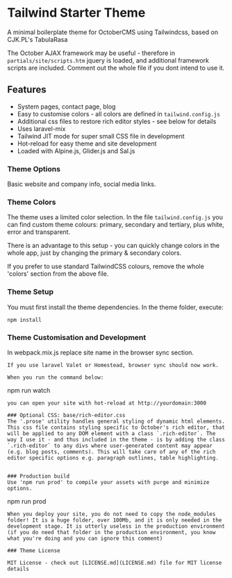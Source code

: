 # Tailwind Starter Theme
A minimal boilerplate theme for OctoberCMS using Tailwindcss, based on CJK.PL's TabulaRasa

The October AJAX framework may be useful - therefore in `partials/site/scripts.htm` jquery is loaded, and additional framework scripts are included. Comment out the whole file if you dont intend to use it.

## Features
- System pages, contact page, blog
- Easy to customise colors - all colors are defined in `tailwind.config.js`
- Additional css files to restore rich editor styles - see below for details
- Uses laravel-mix
- Tailwind JIT mode for super small CSS file in development
- Hot-reload for easy theme and site development
- Loaded with Alpine.js, Glider.js and Sal.js

### Theme Options
Basic website and company info, social media links.

### Theme Colors
The theme uses a limited color selection. In the file `tailwind.config.js` you can find custom theme colours: primary, secondary and tertiary, plus white, error and transparent.

There is an advantage to this setup - you can quickly change colors in the whole app, just by changing the primary & secondary colors.

If you prefer to use standard TailwindCSS colours, remove the whole 'colors' section from the above file.


### Theme Setup
You must first install the theme dependencies. In the theme folder, execute:
```
npm install
```

### Theme Customisation and Development
In webpack.mix.js replace site name in the browser sync section.
```
If you use laravel Valet or Homestead, browser sync should now work.

When you run the command below:
```
npm run watch
```
you can open your site with hot-reload at http://yourdomain:3000

### Optional CSS: base/rich-editor.css
The '.prose' utility handles general styling of dynamic html elements. This css file contains styling specific to October's rich editor, that will be applied to any DOM element with a class `.rich-editor`. The way I use it - and thus included in the theme - is by adding the class `.rich-editor` to any divs where user-generated content may appear (e.g. blog posts, comments). This will take care of any of the rich editor specific options e.g. paragraph outlines, table highlighting. 


### Production build
Use 'npm run prod' to compile your assets with purge and minimize options.
```
npm run prod
```
When you deploy your site, you do not need to copy the node_modules folder! It is a huge folder, over 100Mb, and it is only needed in the development stage. It is utterly useless in the production environment (if you do need that folder in the production environment, you know what you're doing and you can ignore this comment)

### Theme License

MIT License - check out [LICENSE.md](LICENSE.md) file for MIT license details
